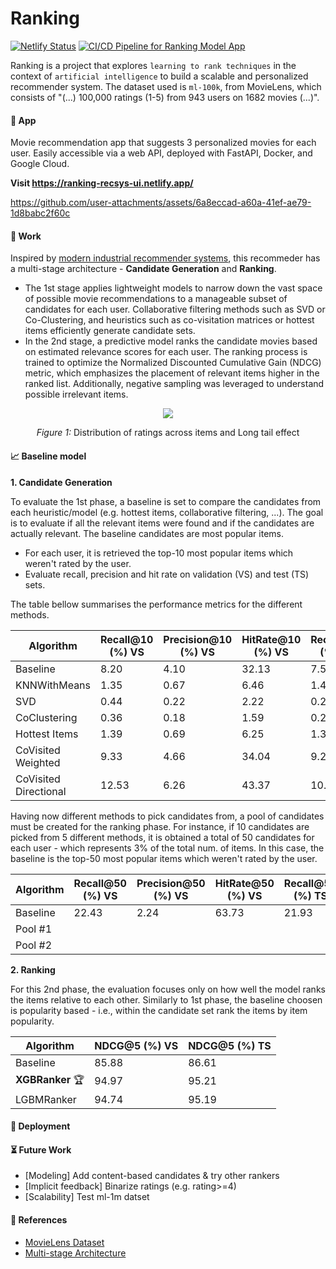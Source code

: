 # Ranking

[![Netlify Status](https://api.netlify.com/api/v1/badges/8c2a81b2-1b98-46ec-aefe-7e9038af5023/deploy-status)](https://app.netlify.com/sites/ranking-recsys-ui/deploys)
[![CI/CD Pipeline for Ranking Model App](https://github.com/6oncvlo/Ranking/actions/workflows/ci_cd.yml/badge.svg)](https://github.com/6oncvlo/Ranking/actions/workflows/ci_cd.yml)

Ranking is a project that explores `learning to rank techniques` in the context of `artificial intelligence` to build a scalable and personalized recommender system.
The dataset used is `ml-100k`, from MovieLens, which consists of "(...) 100,000 ratings (1-5) from 943 users on 1682 movies (...)".

#### :popcorn: App
Movie recommendation app that suggests 3 personalized movies for each user.
Easily accessible via a web API, deployed with FastAPI, Docker, and Google Cloud.

**Visit https://ranking-recsys-ui.netlify.app/**


https://github.com/user-attachments/assets/6a8eccad-a60a-41ef-ae79-1d8babc2f60c



#### :test_tube: Work
Inspired by [modern industrial recommender systems](https://static.googleusercontent.com/media/research.google.com/en//pubs/archive/45530.pdf), this recommeder has a multi-stage architecture - **Candidate Generation** and **Ranking**.

- The 1st stage applies lightweight models to narrow down the vast space of possible movie recommendations to a manageable subset of candidates for each user. Collaborative filtering methods such as SVD or Co-Clustering, and heuristics such as co-visitation matrices or hottest items efficiently generate candidate sets.
- In the 2nd stage, a predictive model ranks the candidate movies based on estimated relevance scores for each user. The ranking process is trained to optimize the Normalized Discounted Cumulative Gain (NDCG) metric, which emphasizes the placement of relevant items higher in the ranked list. Additionally, negative sampling was leveraged to understand possible irrelevant items.

<p align="center">
  <img src="https://github.com/user-attachments/assets/37317043-fefb-4ecb-b791-3ef1641eea15" />
</p>
<p align="center"><em>Figure 1:</em> Distribution of ratings across items and Long tail effect</p>

#### :chart_with_upwards_trend: Baseline model

**1. Candidate Generation**

To evaluate the 1st phase, a baseline is set to compare the candidates from each heuristic/model (e.g. hottest items, collaborative filtering, ...). The goal is to evaluate if all the relevant items were found and if the candidates are actually relevant. The baseline candidates are most popular items.

   - For each user, it is retrieved the top-10 most popular items which weren't rated by the user.
   - Evaluate recall, precision and hit rate on validation (VS) and test (TS) sets.

The table bellow summarises the performance metrics for the different methods.

| Algorithm        | Recall@10 (%) VS | Precision@10 (%) VS |  HitRate@10 (%) VS | Recall@10 (%) TS |  Precision@10 (%) TS | HitRate@10 (%) TS |
|------------------|----------|----------|----------|----------|----------|----------|
| Baseline | 8.20 | 4.10 | 32.13 | 7.57 | 3.78 | 30.43 |
| KNNWithMeans | 1.35 | 0.67 | 6.46 | 1.44 | 0.72 | 6.78 |
| SVD | 0.44 | 0.22 | 2.22 | 0.27 | 0.13 | 1.37 |
| CoClustering | 0.36 | 0.18 | 1.59 | 0.25  | 0.12 | 1.27 |
| Hottest Items | 1.39 | 0.69 | 6.25 | 1.35 | 0.67 | 5.93 |
| CoVisited Weighted | 9.33 | 4.66 | 34.04 | 9.28 | 4.64 | 33.82 |
| CoVisited Directional | 12.53 | 6.26 | 43.37 | 10.71 | 5.35 | 38.70 |

Having now different methods to pick candidates from, a pool of candidates must be created for the ranking phase. For instance, if 10 candidates are picked from 5 different methods, it is obtained a total of 50 candidates for each user - which represents 3% of the total num. of items. In this case, the baseline is the top-50 most popular items which weren't rated by the user.

| Algorithm        | Recall@50 (%) VS | Precision@50 (%) VS | HitRate@50 (%) VS | Recall@50 (%) TS | Precision@50 (%) TS | HitRate@50 (%) TS |
|------------------|----------|----------|----------|----------|----------|----------|
| Baseline | 22.43 | 2.24 | 63.73 | 21.93 | 2.19 | 60.76 |
| Pool #1 |   |   |   |   |   |   |
| Pool #2 |   |   |   |   |   |   |

**2. Ranking**

For this 2nd phase, the evaluation focuses only on how well the model ranks the items relative to each other. Similarly to 1st phase, the baseline choosen is popularity based - i.e., within the candidate set rank the items by item popularity.

| Algorithm        | NDCG@5 (%) VS | NDCG@5 (%) TS |
|------------------|----------|----------|
| Baseline | 85.88 | 86.61 |
| **XGBRanker** :trophy: | 94.97 | 95.21 |
| LGBMRanker | 94.74 | 95.19 |

#### :rocket: Deployment

#### :hourglass_flowing_sand: Future Work
- [Modeling] Add content-based candidates & try other rankers
- [Implicit feedback] Binarize ratings (e.g. rating>=4)
- [Scalability] Test ml-1m datset

#### :handshake: References
- [MovieLens Dataset](https://grouplens.org/datasets/movielens/100k/)
- [Multi-stage Architecture](https://medium.com/nvidia-merlin/recommender-systems-not-just-recommender-models-485c161c755e)
